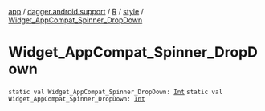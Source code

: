 [app](../../../index.md) / [dagger.android.support](../../index.md) / [R](../index.md) / [style](index.md) / [Widget_AppCompat_Spinner_DropDown](./-widget_-app-compat_-spinner_-drop-down.md)

# Widget_AppCompat_Spinner_DropDown

`static val Widget_AppCompat_Spinner_DropDown: `[`Int`](https://kotlinlang.org/api/latest/jvm/stdlib/kotlin/-int/index.html)
`static val Widget_AppCompat_Spinner_DropDown: `[`Int`](https://kotlinlang.org/api/latest/jvm/stdlib/kotlin/-int/index.html)